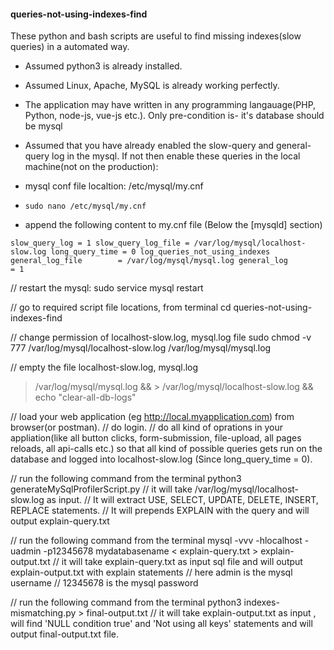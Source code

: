 
#### queries-not-using-indexes-find
These python and bash scripts are useful to find missing indexes(slow queries) in a automated way.  

- Assumed python3 is already installed. 
- Assumed Linux, Apache, MySQL is already working perfectly. 
- The application may have written in any programming langauage(PHP, Python, node-js, vue-js etc.). Only pre-condition is- it's database should be mysql
- Assumed that you have already enabled the slow-query and general-query log in the mysql. If not then enable these queries in the local machine(not on the production):
- mysql conf file localtion: /etc/mysql/my.cnf
- `sudo nano /etc/mysql/my.cnf`

- append the following content to my.cnf file (Below the [mysqld] section)

`slow_query_log = 1
slow_query_log_file = /var/log/mysql/localhost-slow.log
long_query_time = 0
log_queries_not_using_indexes
general_log_file        = /var/log/mysql/mysql.log
general_log             = 1`

// restart the mysql:
sudo service mysql restart

// go to required script file locations, from terminal
cd queries-not-using-indexes-find

// change permission of localhost-slow.log, mysql.log file
sudo chmod -v 777 /var/log/mysql/localhost-slow.log /var/log/mysql/mysql.log 

// empty the file localhost-slow.log, mysql.log
> /var/log/mysql/mysql.log && > /var/log/mysql/localhost-slow.log && echo "clear-all-db-logs"

// load your web application (eg http://local.myapplication.com) from browser(or postman). 
// do login.
// do all kind of oprations in your appliation(like all button clicks, form-submission, file-upload, all pages reloads, all api-calls etc.) so that all kind of possible queries gets run on the database and logged into localhost-slow.log (Since long_query_time = 0).  

// run the following command from the terminal
python3 generateMySqlProfilerScript.py
// it will take /var/log/mysql/localhost-slow.log as input. 
// It will extract USE, SELECT, UPDATE, DELETE, INSERT, REPLACE statements.
// It will prepends EXPLAIN with the query and will output explain-query.txt

// run the following command from the terminal
mysql -vvv -hlocalhost -uadmin -p12345678 mydatabasename < explain-query.txt >  explain-output.txt
// it will take explain-query.txt as input sql file and will output explain-output.txt with explain statements
// here admin is the mysql username
// 12345678 is the mysql password

// run the following command from the terminal
python3 indexes-mismatching.py  > final-output.txt
// it will take explain-output.txt as input , will find 'NULL condition true' and 'Not using all keys' statements and will output final-output.txt file.


